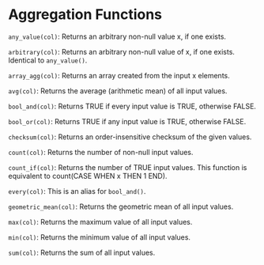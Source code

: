 # Aggregation Functions

`any_value(col)`: Returns an arbitrary non-null value x, if one exists.

`arbitrary(col)`: Returns an arbitrary non-null value of x, if one
exists. Identical to `any_value()`.

`array_agg(col)`: Returns an array created from the input x elements.

`avg(col)`: Returns the average (arithmetic mean) of all input values.

`bool_and(col)`: Returns TRUE if every input value is TRUE, otherwise
FALSE.

`bool_or(col)`: Returns TRUE if any input value is TRUE, otherwise
FALSE.

`checksum(col)`: Returns an order-insensitive checksum of the given
values.

`count(col)`: Returns the number of non-null input values.

`count_if(col)`: Returns the number of TRUE input values. This function
is equivalent to count(CASE WHEN x THEN 1 END).

`every(col)`: This is an alias for `bool_and()`.

`geometric_mean(col)`: Returns the geometric mean of all input values.

`max(col)`: Returns the maximum value of all input values.

`min(col)`: Returns the minimum value of all input values.

`sum(col)`: Returns the sum of all input values.